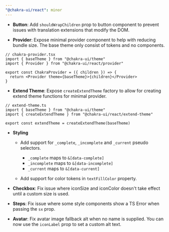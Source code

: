 ```yaml
---
"@chakra-ui/react": minor
---
```


- **Button**: Add `shouldWrapChildren` prop to button component to prevent
  issues with translation extensions that modify the DOM.

- **Provider**: Expose minimal provider component to help with reducing bundle
  size. The base theme only consist of tokens and no components.

```tsx
// chakra-provider.tsx
import { baseTheme } from "@chakra-ui/theme"
import { Provider } from "@chakra-ui/react/provider"

export const ChakraProvider = ({ children }) => {
  return <Provider theme={baseTheme}>{children}</Provider>
}
```

- **Extend Theme**: Expose `createExtendTheme` factory to allow for creating
  extend theme functions for minimal provider.

```tsx
// extend-theme.ts
import { baseTheme } from "@chakra-ui/theme"
import { createExtendTheme } from "@chakra-ui/react/extend-theme"

export const extendTheme = createExtendTheme(baseTheme)
```

- **Styling**

  - Add support for `_complete`, `_incomplete` and `_current` pseudo selectors.

    - `_complete` maps to `&[data-complete]`
    - `_incomplete` maps to `&[data-incomplete]`
    - `_current` maps to `&[data-current]`

  - Add support for color tokens in `textFillColor` property.

- **Checkbox**: Fix issue where iconSize and iconColor doesn't take effect until
  a custom size is used.

- **Steps**: Fix issue where some style components show a TS Error when passing
  the `sx` prop.

- **Avatar**: Fix avatar image fallback alt when no name is supplied. You can
  now use the `iconLabel` prop to set a custom alt text.
